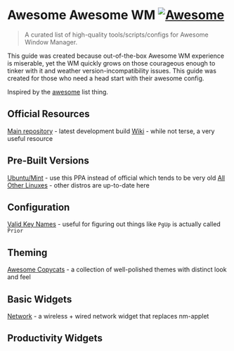 # Awesome Awesome WM [![Awesome](https://cdn.rawgit.com/sindresorhus/awesome/d7305f38d29fed78fa85652e3a63e154dd8e8829/media/badge.svg)](https://github.com/sindresorhus/awesome)

> A curated list of high-quality tools/scripts/configs for Awesome Window Manager.

This guide was created because out-of-the-box Awesome WM experience is miserable, yet the WM quickly grows on those courageous enough to tinker with it and weather version-incompatibility issues. This guide was created for those who need a head start with their awesome config.

Inspired by the [awesome](https://github.com/sindresorhus/awesome) list thing.

## Official Resources
[Main repository](https://github.com/awesomeWM/awesome) - latest development build
[Wiki](http://awesome.naquadah.org/wiki/Main_Page) - while not terse, a very useful resource

## Pre-Built Versions
[Ubuntu/Mint](https://launchpad.net/~klaus-vormweg/+archive/ubuntu/awesome) - use this PPA instead of official which tends to be very old
[All Other Linuxes](http://pkgs.org/download/awesome) - other distros are up-to-date here

## Configuration
[Valid Key Names](http://wiki.linuxquestions.org/wiki/List_of_keysyms) - useful for figuring out things like `PgUp` is actually called `Prior`

## Theming
[Awesome Copycats](https://github.com/copycat-killer/awesome-copycats) - a collection of well-polished themes with distinct look and feel

## Basic Widgets
[Network](https://github.com/plotnikovanton/net_widgets) - a wireless + wired network widget that replaces nm-applet

## Productivity Widgets
